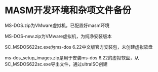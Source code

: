 # MASM开发环境和杂项文件备份

MS-DOS.zip为VMware虚拟机，已配置好masm环境

MS-DOS-new.zip为VMware虚拟机，为纯净安装版本

SC_MSDOS622sc.exe为ms-dos 6.22中文版官方安装包，未创建虚拟软盘

ms-dos_setup_images.zip是用于安装ms-dos 6.22的虚拟软盘，从SC_MSDOS622sc.exe导出文件，通过ultraISO创建
